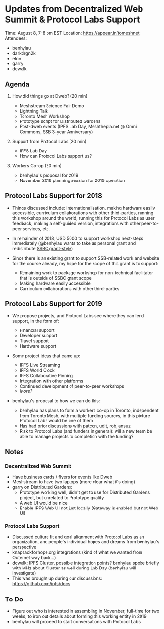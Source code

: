 Updates from Decentralized Web Summit & Protocol Labs Support
=============================================================
Time: August 8, 7-8 pm EST
Location: https://appear.in/tomeshnet
Attendees:
- benhylau
- darkdrgn2k
- elon
- garry
- dcwalk

## Agenda

1. How did things go at Dweb? (20 min)
    - Meshstream Science Fair Demo
    - Lightning Talk
    - Toronto Mesh Workshop
    - Prototype script for Distributed Gardens
    - Post-dweb events (IPFS Lab Day, Meshthepla.net @ Omni Commons, SSB 3-year Anniversary)

1. Support from Protocol Labs (20 min)
    - IPFS Lab Day
    - How can Protocol Labs support us?

1. Workers Co-op (20 min)
    - benhylau's proposal for 2019
    - November 2018 planning session for 2019 operation

## Protocol Labs Support for 2018

- Things discussed include: internationalization, making hardware easily accessible, curriculum collaborations with other third-parties, running this workshop around the world, running this for Protocol Labs as user feedback, making a self-guided version, integrations with other peer-to-peer services, etc.

- In remainder of 2018, USD 5000 to support workshop next-steps immediately (@benhylau wants to take as personal grant and redistribute [SSBC grant-style](https://github.com/benhylau/ssbc-grants-scuttlemesh))

- Since there is an existing grant to support SSB-related work and website for the course already, my hope for the scope of this grant is to support:
    - Remaining work to package workshop for non-technical facilitator that is outside of SSBC grant scope
    - Making hardware easily accessible
    - Curriculum collaborations with other third-parties

## Protocol Labs Support for 2019

- We propose projects, and Protocol Labs see where they can lend support, in the form of:
    - Financial support
    - Developer support
    - Travel support
    - Hardware support

- Some project ideas that came up:
    - IPFS Live Streaming
    - IPFS World Clock
    - IPFS Collaborative Pinning
    - Integration with other platforms
    - Continued development of peer-to-peer workshops
    - _More?_

- benhylau's proposal to how we can do this:
    - benhylau has plans to form a workers co-op in Toronto, independent from Toronto Mesh, with multiple funding sources, in this picture Protocol Labs would be one of them
    - Has had prior discussions with patcon, udit, rob, ansuz
    - Risk to Protocol Labs (and funders in general): will a new team be able to manage projects to completion with the funding?

## Notes

### Decentralized Web Summit

- Have business cards / flyers for events like Dweb
- Meshstream to have two laptops (more clear what it's doing)
- garry on Distributed Gardens:
    - Prototype working well, didn't get to use for Distributed Gardens project, but unrelated to Prototype quality
    - A web UI would be nice
    - Enable IPFS Web UI not just locally (Gateway is enabled but not Web UI)

### Protocol Labs Support

- Discussed culture fit and goal alignment with Protocol Labs as an organization, and people's individual hopes and dreams from benhylau's perspective
- knapsackforhope.org integrations (kind of what we wanted from Outernet way back...)
- dcwalk: IPFS Cluster, possible integration points? benhylau spoke briefly with MHz about Cluster as well during Lab Day (benhylau will investigate)
- This was brought up during our discussions: https://github.com/ipfs/docs

## To Do

- Figure out who is interested in assembling in November, full-time for two weeks, to iron out details about forming this working entity in 2019
- benhylau will proceed to start conversations with Protocol Labs
